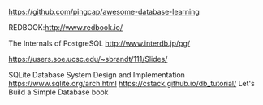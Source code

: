https://github.com/pingcap/awesome-database-learning

REDBOOK:http://www.redbook.io/


The Internals of PostgreSQL
http://www.interdb.jp/pg/


https://users.soe.ucsc.edu/~sbrandt/111/Slides/

SQLite Database System Design and Implementation
https://www.sqlite.org/arch.html
https://cstack.github.io/db_tutorial/ Let's Build a Simple Database
book <SQLite Database System Design and Implementation>

